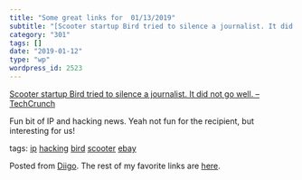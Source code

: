 ```yaml
---
title: "Some great links for  01/13/2019"
subtitle: "[Scooter startup Bird tried to silence a journalist. It did not go well. – TechCrunch](https://techc..."
category: "301"
tags: []
date: "2019-01-12"
type: "wp"
wordpress_id: 2523
---
```

[Scooter startup Bird tried to silence a journalist. It did not go well. – TechCrunch](https://techcrunch.com/2019/01/11/scooter-startup-bird-silence-journalist/) 

Fun bit of IP and hacking news. Yeah not fun for the recipient, but interesting for us!

 tags: [ip](https://www.diigo.com/user/pitosalas/ip) [hacking](https://www.diigo.com/user/pitosalas/hacking) [bird](https://www.diigo.com/user/pitosalas/bird) [scooter](https://www.diigo.com/user/pitosalas/scooter) [ebay](https://www.diigo.com/user/pitosalas/ebay)

Posted from [Diigo](https://www.diigo.com). The rest of my favorite links are [here](https://www.diigo.com/user/pitosalas).